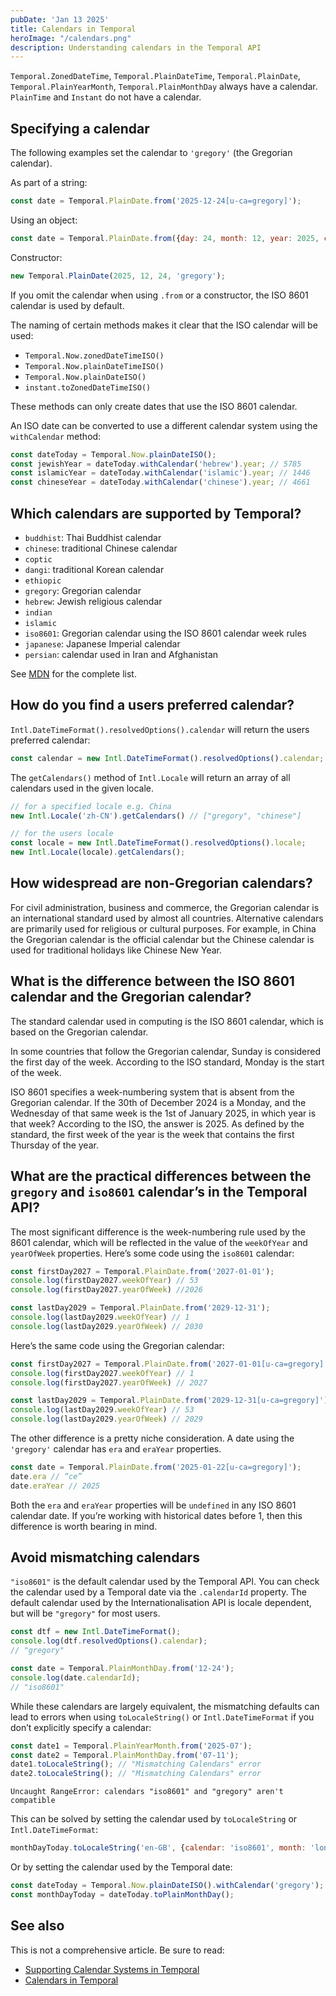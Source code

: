 ```yaml
---
pubDate: 'Jan 13 2025'
title: Calendars in Temporal
heroImage: "/calendars.png"
description: Understanding calendars in the Temporal API
---
```


`Temporal.ZonedDateTime`, `Temporal.PlainDateTime`, `Temporal.PlainDate`, `Temporal.PlainYearMonth`, `Temporal.PlainMonthDay` always have a calendar. `PlainTime` and `Instant` do not have a calendar.

## Specifying a calendar

The following examples set the calendar to `'gregory'` (the Gregorian calendar).

As part of a string:

```js
const date = Temporal.PlainDate.from('2025-12-24[u-ca=gregory]');
```

Using an object:

```js
const date = Temporal.PlainDate.from({day: 24, month: 12, year: 2025, calendar: 'gregory'});
```

Constructor:

```js
new Temporal.PlainDate(2025, 12, 24, 'gregory');
```

If you omit the calendar when using `.from` or a constructor, the ISO 8601 calendar is used by default.

The naming of certain methods makes it clear that the ISO calendar will be used:

- `Temporal.Now.zonedDateTimeISO()`
- `Temporal.Now.plainDateTimeISO()`
- `Temporal.Now.plainDateISO()`
- `instant.toZonedDateTimeISO()`

These methods can only create dates that use the ISO 8601 calendar.

An ISO date can be converted to use a different calendar system using the `withCalendar` method:

```js
const dateToday = Temporal.Now.plainDateISO();
const jewishYear = dateToday.withCalendar('hebrew').year; // 5785
const islamicYear = dateToday.withCalendar('islamic').year; // 1446
const chineseYear = dateToday.withCalendar('chinese').year; // 4661
```

## Which calendars are supported by Temporal?

- `buddhist`: Thai Buddhist calendar
- `chinese`: traditional Chinese calendar
- `coptic`
- `dangi`: traditional Korean calendar
- `ethiopic`
- `gregory`: Gregorian calendar
- `hebrew`: Jewish religious calendar
- `indian`
- `islamic`
- `iso8601`: Gregorian calendar using the ISO 8601 calendar week rules
- `japanese`: Japanese Imperial calendar
- `persian`: calendar used in Iran and Afghanistan

See [MDN](https://developer.mozilla.org/en-US/docs/Web/JavaScript/Reference/Global_Objects/Intl/Locale/getCalendars#supported_calendar_types) for the complete list.

## How do you find a users preferred calendar?

`Intl.DateTimeFormat().resolvedOptions().calendar` will return the users preferred calendar:

```js
const calendar = new Intl.DateTimeFormat().resolvedOptions().calendar;
```

The `getCalendars()` method of `Intl.Locale` will return an array of all calendars used in the given locale.

```js
// for a specified locale e.g. China
new Intl.Locale('zh-CN').getCalendars() // ["gregory", "chinese"]

// for the users locale
const locale = new Intl.DateTimeFormat().resolvedOptions().locale;
new Intl.Locale(locale).getCalendars();
```

## How widespread are non-Gregorian calendars?

For civil administration, business and commerce, the Gregorian calendar is an international standard used by almost all countries. Alternative calendars are primarily used for religious or cultural purposes. For example, in China the Gregorian calendar is the official calendar but the Chinese calendar is used for traditional holidays like Chinese New Year.

## What is the difference between the ISO 8601 calendar and the Gregorian calendar?

The standard calendar used in computing is the ISO 8601 calendar, which is based on the Gregorian calendar.

In some countries that follow the Gregorian calendar, Sunday is considered the first day of the week. According to the ISO standard, Monday is the start of the week. 

ISO 8601 specifies a week-numbering system that is absent from the Gregorian calendar. If the 30th of December 2024 is a Monday, and the Wednesday of that same week is the 1st of January 2025, in which year is that week? According to the ISO, the answer is 2025. As defined by the standard, the first week of the year is the week that contains the first Thursday of the year.

## What are the practical differences between the `gregory` and `iso8601` calendar’s in the Temporal API?

The most significant difference is the week-numbering rule used by the 8601 calendar, which will be reflected in the value of the `weekOfYear` and `yearOfWeek` properties. Here’s some code using the `iso8601` calendar:

```js
const firstDay2027 = Temporal.PlainDate.from('2027-01-01'); 
console.log(firstDay2027.weekOfYear) // 53
console.log(firstDay2027.yearOfWeek) //2026

const lastDay2029 = Temporal.PlainDate.from('2029-12-31');
console.log(lastDay2029.weekOfYear) // 1
console.log(lastDay2029.yearOfWeek) // 2030
```

Here’s the same code using the Gregorian calendar:

```js
const firstDay2027 = Temporal.PlainDate.from('2027-01-01[u-ca=gregory]');
console.log(firstDay2027.weekOfYear) // 1
console.log(firstDay2027.yearOfWeek) // 2027

const lastDay2029 = Temporal.PlainDate.from('2029-12-31[u-ca=gregory]');
console.log(lastDay2029.weekOfYear) // 53
console.log(lastDay2029.yearOfWeek) // 2029
```

The other difference is a pretty niche consideration. A date using the `'gregory'` calendar has `era` and `eraYear` properties.

```js
const date = Temporal.PlainDate.from('2025-01-22[u-ca=gregory]');
date.era // “ce”
date.eraYear // 2025
```

Both the `era` and `eraYear` properties will be `undefined` in any ISO 8601 calendar date. If you’re working with historical dates before 1, then this difference is worth bearing in mind.

## Avoid mismatching calendars

`"iso8601"` is the default calendar used by the Temporal API. You can check the calendar used by a Temporal date via the `.calendarId` property. The default calendar used by the Internationalisation API is locale dependent, but will be `"gregory"` for most users.

```js
const dtf = new Intl.DateTimeFormat();
console.log(dtf.resolvedOptions().calendar);
// "gregory"

const date = Temporal.PlainMonthDay.from('12-24');
console.log(date.calendarId);
// "iso8601" 
```

While these calendars are largely equivalent, the mismatching defaults can lead to errors when using `toLocaleString()` or `Intl.DateTimeFormat` if you don’t explicitly specify a calendar:

```js
const date1 = Temporal.PlainYearMonth.from('2025-07');
const date2 = Temporal.PlainMonthDay.from('07-11');
date1.toLocaleString(); // "Mismatching Calendars" error
date2.toLocaleString(); // "Mismatching Calendars" error
```

```console
Uncaught RangeError: calendars "iso8601" and "gregory" aren't compatible
```

This can be solved by setting the calendar used by `toLocaleString` or `Intl.DateTimeFormat`:

```js
monthDayToday.toLocaleString('en-GB', {calendar: 'iso8601', month: 'long', day: 'numeric'});
```

Or by setting the calendar used by the Temporal date:

```js
const dateToday = Temporal.Now.plainDateISO().withCalendar('gregory');
const monthDayToday = dateToday.toPlainMonthDay();
```

## See also

This is not a comprehensive article. Be sure to read:

- [Supporting Calendar Systems in Temporal](https://tc39.es/proposal-temporal/docs/calendar-review.html)
- [Calendars in Temporal](https://tc39.es/proposal-temporal/docs/calendars.html)
